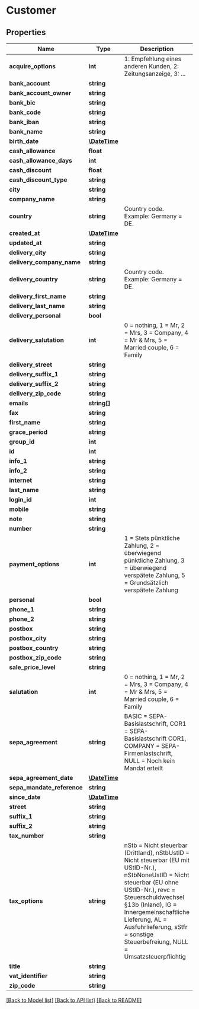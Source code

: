 # Customer

## Properties
Name | Type | Description | Notes
------------ | ------------- | ------------- | -------------
**acquire_options** | **int** | 1: Empfehlung eines anderen Kunden, 2: Zeitungsanzeige, 3: ... | [optional] 
**bank_account** | **string** |  | [optional] 
**bank_account_owner** | **string** |  | [optional] 
**bank_bic** | **string** |  | [optional] 
**bank_code** | **string** |  | [optional] 
**bank_iban** | **string** |  | [optional] 
**bank_name** | **string** |  | [optional] 
**birth_date** | [**\DateTime**](Date.md) |  | [optional] 
**cash_allowance** | **float** |  | [optional] 
**cash_allowance_days** | **int** |  | [optional] 
**cash_discount** | **float** |  | [optional] 
**cash_discount_type** | **string** |  | [optional] 
**city** | **string** |  | [optional] 
**company_name** | **string** |  | 
**country** | **string** | Country code. Example: Germany &#x3D; DE. | [optional] 
**created_at** | [**\DateTime**](Date.md) |  | [optional] 
**updated_at** | **string** |  | [optional] 
**delivery_city** | **string** |  | [optional] 
**delivery_company_name** | **string** |  | [optional] 
**delivery_country** | **string** | Country code. Example: Germany &#x3D; DE. | [optional] 
**delivery_first_name** | **string** |  | [optional] 
**delivery_last_name** | **string** |  | [optional] 
**delivery_personal** | **bool** |  | [optional] 
**delivery_salutation** | **int** | 0 &#x3D; nothing, 1 &#x3D; Mr, 2 &#x3D; Mrs, 3 &#x3D; Company, 4 &#x3D; Mr &amp; Mrs, 5 &#x3D; Married couple, 6 &#x3D; Family | [optional] 
**delivery_street** | **string** |  | [optional] 
**delivery_suffix_1** | **string** |  | [optional] 
**delivery_suffix_2** | **string** |  | [optional] 
**delivery_zip_code** | **string** |  | [optional] 
**emails** | **string[]** |  | [optional] 
**fax** | **string** |  | [optional] 
**first_name** | **string** |  | [optional] 
**grace_period** | **string** |  | [optional] 
**group_id** | **int** |  | [optional] 
**id** | **int** |  | [optional] 
**info_1** | **string** |  | [optional] 
**info_2** | **string** |  | [optional] 
**internet** | **string** |  | [optional] 
**last_name** | **string** |  | 
**login_id** | **int** |  | [optional] 
**mobile** | **string** |  | [optional] 
**note** | **string** |  | [optional] 
**number** | **string** |  | [optional] 
**payment_options** | **int** | 1 &#x3D; Stets pünktliche Zahlung, 2 &#x3D; überwiegend pünktliche Zahlung, 3 &#x3D; überwiegend verspätete Zahlung, 5 &#x3D; Grundsätzlich verspätete Zahlung | [optional] 
**personal** | **bool** |  | [optional] 
**phone_1** | **string** |  | [optional] 
**phone_2** | **string** |  | [optional] 
**postbox** | **string** |  | [optional] 
**postbox_city** | **string** |  | [optional] 
**postbox_country** | **string** |  | [optional] 
**postbox_zip_code** | **string** |  | [optional] 
**sale_price_level** | **string** |  | [optional] 
**salutation** | **int** | 0 &#x3D; nothing, 1 &#x3D; Mr, 2 &#x3D; Mrs, 3 &#x3D; Company, 4 &#x3D; Mr &amp; Mrs, 5 &#x3D; Married couple, 6 &#x3D; Family | [optional] 
**sepa_agreement** | **string** | BASIC &#x3D; SEPA-Basislastschrift, COR1 &#x3D; SEPA-Basislastschrift COR1, COMPANY &#x3D; SEPA-Firmenlastschrift, NULL &#x3D; Noch kein Mandat erteilt | [optional] 
**sepa_agreement_date** | [**\DateTime**](Date.md) |  | [optional] 
**sepa_mandate_reference** | **string** |  | [optional] 
**since_date** | [**\DateTime**](Date.md) |  | [optional] 
**street** | **string** |  | [optional] 
**suffix_1** | **string** |  | [optional] 
**suffix_2** | **string** |  | [optional] 
**tax_number** | **string** |  | [optional] 
**tax_options** | **string** | nStb &#x3D; Nicht steuerbar (Drittland), nStbUstID &#x3D; Nicht steuerbar (EU mit UStID-Nr.), nStbNoneUstID &#x3D; Nicht steuerbar (EU ohne UStID-Nr.), revc &#x3D; Steuerschuldwechsel §13b (Inland), IG &#x3D; Innergemeinschaftliche Lieferung, AL &#x3D; Ausfuhrlieferung, sStfr &#x3D; sonstige Steuerbefreiung, NULL &#x3D; Umsatzsteuerpflichtig | [optional] 
**title** | **string** |  | [optional] 
**vat_identifier** | **string** |  | [optional] 
**zip_code** | **string** |  | [optional] 

[[Back to Model list]](../README.md#documentation-for-models) [[Back to API list]](../README.md#documentation-for-api-endpoints) [[Back to README]](../README.md)


